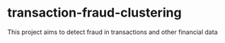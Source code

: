 # transaction-fraud-clustering
This project aims to detect fraud in transactions and other financial data
